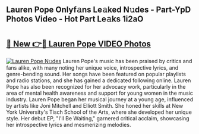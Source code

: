 ## Lauren Pope Onlyf𝚊ns Le𝚊ked N𝚞des - Part-YpD Photos Video - Hot Part Le𝚊ks 1i2aO

# <h2><a href="http://ac20047.deff.icu/?id=Lauren+Pope">🔗 New 👉🔴 Lauren Pope VIDEO Photos</a></h2>

[![Lauren Pope N𝚞des](https://i.imgur.com/rIISA9y.gif)](http://ac20047.deff.icu/?id=Lauren+Pope)
Lauren Pope's music has been praised by critics and fans alike, with many noting her unique voice, introspective lyrics, and genre-bending sound. Her songs have been featured on popular playlists and radio stations, and she has gained a dedicated following online. Lauren Pope has also been recognized for her advocacy work, particularly in the area of mental health awareness and support for young women in the music industry. Lauren Pope began her musical journey at a young age, influenced by artists like Joni Mitchell and Elliott Smith. She honed her skills at New York University's Tisch School of the Arts, where she developed her unique style. Her debut EP, "I'll Be Waiting," garnered critical acclaim, showcasing her introspective lyrics and mesmerizing melodies.

